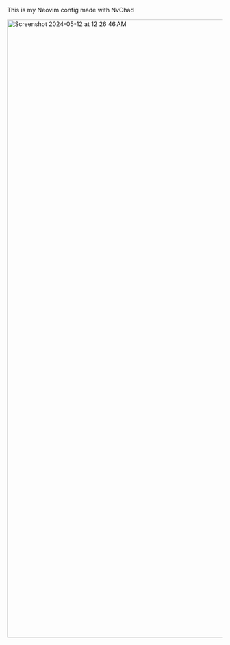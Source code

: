 This is my Neovim config made with NvChad 

<img width="1440" alt="Screenshot 2024-05-12 at 12 26 46 AM" src="https://github.com/hkhrithik007/nvim/assets/122602243/a491c6cd-6f6e-44c3-9658-37d03a3efd0f">
